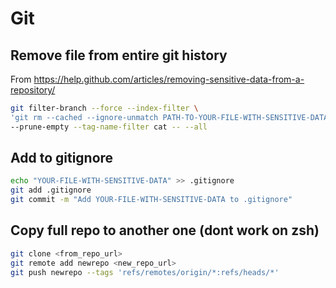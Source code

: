 # Git

## Remove file from entire git history
From https://help.github.com/articles/removing-sensitive-data-from-a-repository/
```bash
git filter-branch --force --index-filter \
'git rm --cached --ignore-unmatch PATH-TO-YOUR-FILE-WITH-SENSITIVE-DATA' \
--prune-empty --tag-name-filter cat -- --all
```

## Add to gitignore
```bash
echo "YOUR-FILE-WITH-SENSITIVE-DATA" >> .gitignore
git add .gitignore
git commit -m "Add YOUR-FILE-WITH-SENSITIVE-DATA to .gitignore"
```

## Copy full repo to another one (dont work on zsh)
```bash
git clone <from_repo_url>
git remote add newrepo <new_repo_url>
git push newrepo --tags 'refs/remotes/origin/*:refs/heads/*'
```
